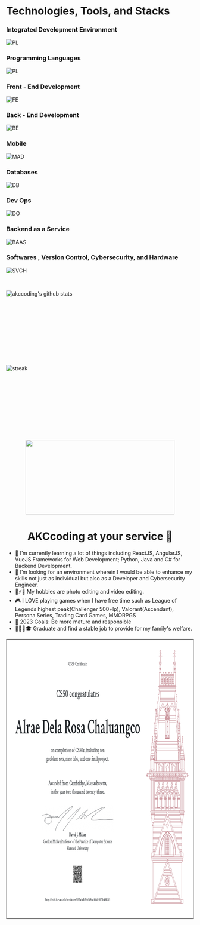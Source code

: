 <h1>Technologies, Tools, and Stacks</h1>

### Integrated Development Environment
![PL](https://skillicons.dev/icons?i=vscode,visualstudio,eclipse,idea)
&nbsp;


### Programming Languages
![PL](https://skillicons.dev/icons?i=python,java,cs,c,ts,js,php,ruby)
&nbsp;

### Front - End Development
![FE](https://skillicons.dev/icons?i=threejs,nextjs,bootstrap,react,angular,vue,svelte,html,css,sass,vite,babel,tailwind,qt)
&nbsp;

### Back - End Development
![BE](https://skillicons.dev/icons?i=nodejs,spring,nest,deno,django,flask,rails,laravel)
&nbsp;

### Mobile
![MAD](https://skillicons.dev/icons?i=androidstudio,kotlin,swift,flutter,dart,xamarin)
&nbsp;

### Databases
![DB](https://skillicons.dev/icons?i=mysql,postgresql,mongodb,redis,sqlite,cassandra)
&nbsp;

### Dev Ops
![DO](https://skillicons.dev/icons?i=aws,docker,jenkins,azure)
&nbsp;

### Backend as a Service
![BAAS](https://skillicons.dev/icons?i=firebase,vercel,heroku)
&nbsp;

### Softwares , Version Control, Cybersecurity, and Hardware
![SVCH](https://skillicons.dev/icons?i=wordpress,figma,xd,ps,postman,git,github,linux,arduino)
&nbsp;

&nbsp;&nbsp;&nbsp;&nbsp;&nbsp;

<img align="left" alt="akccoding's github stats" width="400" height="200" src="https://github-readme-stats.vercel.app/api?username=akccoding&show_icons=true&hide_border=false&title_color=ff652f&icon_color=ffe400&bg_color=09131b&text_color=ffffff&border_color=0c1a25"/>

<img align="left" width="400" height="200" src="https://github-readme-streak-stats.herokuapp.com/?user=AKCcoding" alt="streak" />
&nbsp;
<p align="center">
<img width="400" height="200" src="https://github-readme-stats.vercel.app/api/top-langs?username=akccoding&show_icons=true&locale=en&layout=compact&theme=github_dark&hide_border=true"></p>


<h1 align="center"> AKCcoding at your service 🙇 </h1>

- 🤔 I’m currently learning a lot of things including ReactJS, AngularJS, VueJS Frameworks for Web Development; Python, Java and C# for Backend Development.
- 🌱 I’m looking for an environment wherein I would be able to enhance my skills not just as individual but also as a Developer and Cybersecurity Engineer.
- 📸⚡🎥 My hobbies are photo editing and video editing.
- 🎮 I LOVE playing games when I have free time such as League of Legends highest peak(Challenger 500+lp), Valorant(Ascendant), Persona Series, Trading Card Games, MMORPGS
- 🥅 2023 Goals: Be more mature and responsible
- 👨🏻‍🎓🎓 Graduate and find a stable job to provide for my family's welfare.

<img width="850" height="750" src="CS50X_Alrae.png" alt="cs50x" />